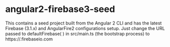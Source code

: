 # angular2-firebase3-seed
This contains a seed project built from the Angular 2 CLI and has the latest Firebase (3.1.x) and AngularFire2 configurations setup. Just change the URL passed to defaultFirebase( ) in src/main.ts (the bootstrap process) to https://<YOUR-APPLICATION-ID>.firebaseio.com
